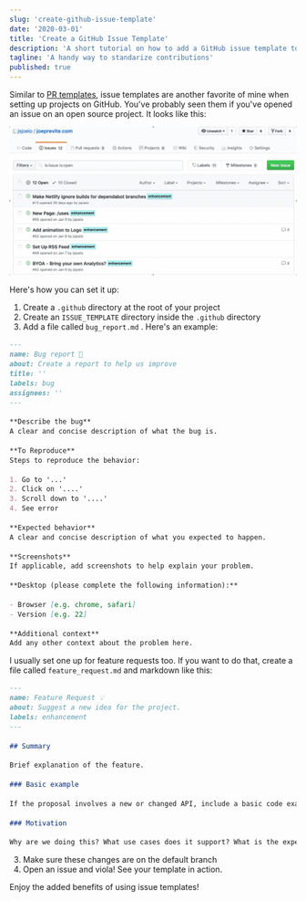 ```yaml
---
slug: 'create-github-issue-template'
date: '2020-03-01'
title: 'Create a GitHub Issue Template'
description: 'A short tutorial on how to add a GitHub issue template to your project.'
tagline: 'A handy way to standarize contributions'
published: true
---
```


Similar to [PR templates](https://joeprevite.com/github-pr-template), issue templates are another favorite of mine when setting up projects on GitHub. You've probably seen them if you've opened an issue on an open source project. It looks like this:

![Gif showing issue template](example-issue-template.gif)

Here's how you can set it up:

1. Create a `.github` directory at the root of your project
2. Create an `ISSUE_TEMPLATE` directory inside the `.github` directory
3. Add a file called `bug_report.md` . Here's an example:

```markdown
---
name: Bug report 🐞
about: Create a report to help us improve
title: ''
labels: bug
assignees: ''
---

**Describe the bug**
A clear and concise description of what the bug is.

**To Reproduce**
Steps to reproduce the behavior:

1. Go to '...'
2. Click on '....'
3. Scroll down to '....'
4. See error

**Expected behavior**
A clear and concise description of what you expected to happen.

**Screenshots**
If applicable, add screenshots to help explain your problem.

**Desktop (please complete the following information):**

- Browser [e.g. chrome, safari]
- Version [e.g. 22]

**Additional context**
Add any other context about the problem here.
```

I usually set one up for feature requests too. If you want to do that, create a file called `feature_request.md` and markdown like this:

```markdown
---
name: Feature Request 💡
about: Suggest a new idea for the project.
labels: enhancement
---

## Summary

Brief explanation of the feature.

### Basic example

If the proposal involves a new or changed API, include a basic code example. Omit this section if it's not applicable.

### Motivation

Why are we doing this? What use cases does it support? What is the expected outcome?
```

3. Make sure these changes are on the default branch
4. Open an issue and viola! See your template in action.

Enjoy the added benefits of using issue templates!
